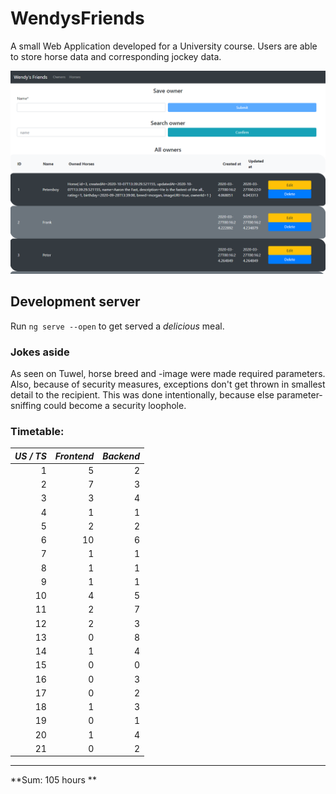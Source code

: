 # WendysFriends

A small Web Application developed for a University course. Users are able to store horse data and corresponding jockey data.

<img alt="Wendys" src="imgs/wendys_promo.PNG"/>


## Development server

Run `ng serve --open` to get served a *delicious* meal.

### Jokes aside

As seen on Tuwel, horse breed and -image were made required parameters.
Also, because of security measures, exceptions don't get thrown in smallest detail to the recipient. This was done intentionally, because else parameter-sniffing could become a security loophole.

### Timetable:

| *US / TS* |  *Frontend*  |  *Backend*  | 
|--------:|-----------:|----------:|
|    1    |      5     |     2     |
|    2    |      7     |     3     |
|    3    |      3     |     4     | 
|    4    |      1     |     1     |
|    5    |      2     |     2     |
|    6    |     10     |     6     | 
|    7    |      1     |     1     |
|    8    |      1     |     1     |
|    9    |      1     |     1     | 
|   10    |      4     |     5     |
|   11    |      2     |     7     |
|   12    |      2     |     3     | 
|   13    |      0     |     8     |
|   14    |      1     |     4     |
|   15    |      0     |     0     | 
|   16    |      0     |     3     | 
|   17    |      0     |     2     | 
|   18    |      1     |     3     | 
|   19    |      0     |     1     | 
|   20    |      1     |     4     | 
|   21    |      0     |     2     | 

---

**Sum: 105 hours **
